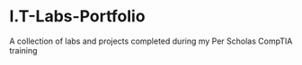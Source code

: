 # I.T-Labs-Portfolio
A collection of labs and projects completed during my Per Scholas CompTIA training
